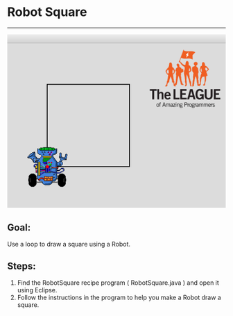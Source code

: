 

# Robot Square

<hr/>
<img alt="square image" src="./images/robotSquare.png"/>

## Goal:

Use a loop to draw a square using a Robot.

## Steps:

1. Find the RobotSquare recipe program ( RobotSquare.java ) and open it using Eclipse.
2. Follow the instructions in the program to help you make a Robot draw a square.

